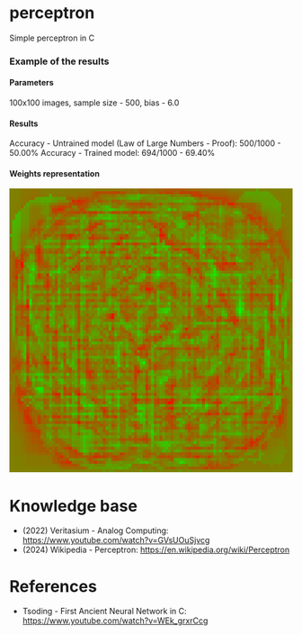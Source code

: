# perceptron
Simple perceptron in C

### Example of the results

#### Parameters
100x100 images, sample size - 500, bias - 6.0

#### Results
Accuracy - Untrained model (Law of Large Numbers - Proof): 500/1000 - 50.00%
Accuracy - Trained model: 694/1000 - 69.40%

#### Weights representation
![Weights representation](./weights_example.png)

# Knowledge base
- (2022) Veritasium - Analog Computing: https://www.youtube.com/watch?v=GVsUOuSjvcg
- (2024) Wikipedia - Perceptron: https://en.wikipedia.org/wiki/Perceptron


# References
- Tsoding - First Ancient Neural Network in C: https://www.youtube.com/watch?v=WEk_grxrCcg
